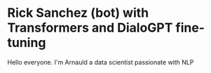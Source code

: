 # Rick Sanchez (bot) with Transformers and DialoGPT fine-tuning

Hello everyone. I'm Arnauld a data scientist passionate with NLP
